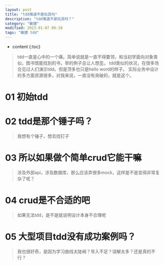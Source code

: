 ```yaml
---
layout: post
title: "tdd难道不是玩具吗"
description: "tdd难道不是玩具吗？"
category: "敏捷"
modified: 2023-01-07 09:10
tags: "敏捷 tdd"
---
```

* content
{:toc}

> tdd一直是心中的一个痛。简单说就是一直不得要领，和当初学面向对象类似，图书馆能找到的书，举的例子总让人想歪。
tdd类似的状况，在很多场合见过人们演示tdd。但是顶多也只是hello word的样子。
实际业务中设计的多方面资源很多，对我来说，一直没有突破的，就是这个。

<!-- more -->

# 01 初始tdd

# 02 tdd是那个锤子吗？
> 我想有个锤子，想去找钉子

# 03 所以如果做个简单crud它能干嘛
> 涉及外部api，涉及数据库，那么应该弄很多mock，这样是不是变得非常复杂了呢？


# 04 crud是不合适的吧
> 如果无法tdd，是不是就说明设计本身不合理呢

# 05 大型项目tdd没有成功案例吗？
> 我也很好奇，是因为学习曲线太陡峭？导入不足？误解太多？还是真的不行？


